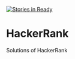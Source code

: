 [![Stories in Ready](https://badge.waffle.io/mohan08p/HackerRank.png?label=ready&title=Ready)](https://waffle.io/mohan08p/HackerRank)
# HackerRank
Solutions of HackerRank
